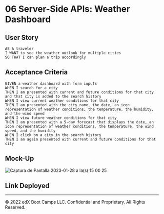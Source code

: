 # 06 Server-Side APIs: Weather Dashboard

## User Story

```
AS A traveler
I WANT to see the weather outlook for multiple cities
SO THAT I can plan a trip accordingly
```

## Acceptance Criteria

```
GIVEN a weather dashboard with form inputs
WHEN I search for a city
THEN I am presented with current and future conditions for that city and that city is added to the search history
WHEN I view current weather conditions for that city
THEN I am presented with the city name, the date, an icon representation of weather conditions, the temperature, the humidity, and the wind speed
WHEN I view future weather conditions for that city
THEN I am presented with a 5-day forecast that displays the date, an icon representation of weather conditions, the temperature, the wind speed, and the humidity
WHEN I click on a city in the search history
THEN I am again presented with current and future conditions for that city
```

## Mock-Up
![Captura de Pantalla 2023-01-28 a la(s) 15 00 25](https://user-images.githubusercontent.com/117420563/215290896-4e530ec7-3a0f-4689-aff8-556f05127524.png)

## Link Deployed

- - -
© 2022 edX Boot Camps LLC. Confidential and Proprietary. All Rights Reserved.

